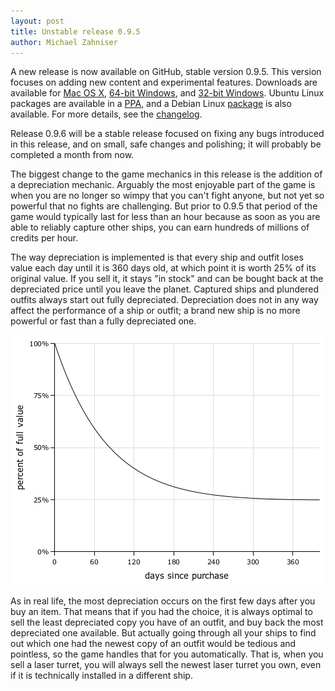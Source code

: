 ```yaml
---
layout: post
title: Unstable release 0.9.5
author: Michael Zahniser
---
```

A new release is now available on GitHub, stable version 0.9.5. This version focuses on adding new content and experimental features. Downloads are available for [Mac OS X](https://github.com/endless-sky/endless-sky/releases/download/v0.9.5/endless-sky-macosx-0.9.5.dmg), [64-bit Windows](https://github.com/endless-sky/endless-sky/releases/download/v0.9.5/endless-sky-win64-0.9.5.zip), and [32-bit Windows](https://github.com/endless-sky/endless-sky/releases/download/v0.9.5/endless-sky-win32-0.9.5.zip). Ubuntu Linux packages are available in a [PPA](https://launchpad.net/~mzahniser/+archive/ubuntu/endless-sky), and a Debian Linux [package](https://mentors.debian.net/package/endless-sky) is also available. For more details, see the [changelog](https://github.com/endless-sky/endless-sky/blob/master/changelog).

Release 0.9.6 will be a stable release focused on fixing any bugs introduced in this release, and on small, safe changes and polishing; it will probably be completed a month from now.

The biggest change to the game mechanics in this release is the addition of a depreciation mechanic. Arguably the most enjoyable part of the game is when you are no longer so wimpy that you can't fight anyone, but not yet so powerful that no fights are challenging. But prior to 0.9.5 that period of the game would typically last for less than an hour because as soon as you are able to reliably capture other ships, you can earn hundreds of millions of credits per hour.

The way depreciation is implemented is that every ship and outfit loses value each day until it is 360 days old, at which point it is worth 25% of its original value. If you sell it, it stays "in stock" and can be bought back at the depreciated price until you leave the planet. Captured ships and plundered outfits always start out fully depreciated. Depreciation does not in any way affect the performance of a ship or outfit; a brand new ship is no more powerful or fast than a fully depreciated one.

<img class="centered shadowed" src="/images/depreciation.png" width="500" height="400" />

As in real life, the most depreciation occurs on the first few days after you buy an item. That means that if you had the choice, it is always optimal to sell the least depreciated copy you have of an outfit, and buy back the most depreciated one available. But actually going through all your ships to find out which one had the newest copy of an outfit would be tedious and pointless, so the game handles that for you automatically. That is, when you sell a laser turret, you will always sell the newest laser turret you own, even if it is technically installed in a different ship.

